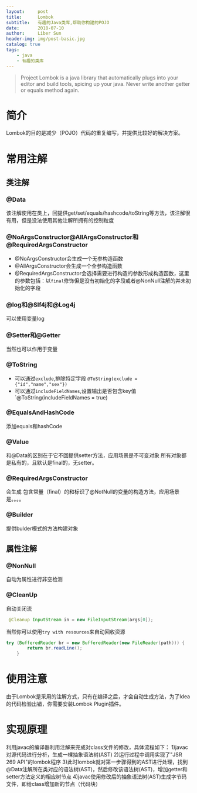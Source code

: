 ```yaml
---
layout:     post
title:      Lombok
subtitle:   有趣的Java类库,帮助你构建的POJO
date:       2018-07-10
author:     Liber Sun
header-img: img/post-basic.jpg
catalog: true
tags:
    - java
    - 有趣的类库
---
```

>Project Lombok is a java library that automatically plugs into your editor and build tools, spicing up your java.
Never write another getter or equals method again.

# 简介

Lombok的目的是减少（POJO）代码的重复编写，并提供比较好的解决方案。

# 常用注解

## 类注解

### @Data

该注解使用在类上，回提供get/set/equals/hashcode/toString等方法，该注解很有用，但是没法使用其他注解所拥有的控制粒度

### @NoArgsConstructor@AllArgsConstructor和@RequiredArgsConstructor

- @NoArgsConstructor会生成一个无参构造函数
- @AllArgsConstructor会生成一个全参构造函数
- @RequiredArgsConstructor会选择需要进行构造的参数形成构造函数，这里的参数包括：以`final`修饰但是没有初始化的字段或者@NonNull注解的并未初始化的字段

### @log和@Slf4j和@Log4j

可以使用变量log

### @Setter和@Getter

当然也可以作用于变量

### @ToString

- 可以通过`exclude`,排除特定字段 `@ToString(exclude = {"id","name","sex"})`
- 可以通过`includeFieldNames`,设置输出是否包含key值`@ToString(includeFieldNames = true)

### @EqualsAndHashCode

添加equals和hashCode

### @Value

和@Data的区别在于它不回提供setter方法，应用场景是不可变对象
所有对象都是私有的，且默认是final的，无setter。

### @RequiredArgsConstructor

会生成 包含常量（final）的和标识了@NotNull的变量的构造方法，应用场景是。。。。

### @Builder

提供bulder模式的方法构建对象

## 属性注解

### @NonNull

自动为属性进行非空检测

### @CleanUp

自动关闭流

```java
 @Cleanup InputStream in = new FileInputStream(args[0]);
```

当然你可以使用`try with resources`来自动回收资源

```java
try (BufferedReader br = new BufferedReader(new FileReader(path))) {
        return br.readLine();
    }
```

# 使用注意

由于Lombok是采用的注解方式，只有在编译之后，才会自动生成方法，为了Idea的代码检验出错，你需要安装Lombok Plugin插件。

# 实现原理

利用javac的编译器利用注解来完成对class文件的修改，具体流程如下：
1)javac对源代码进行分析，生成一棵抽象语法树(AST)
2)运行过程中调用实现了"JSR 269 API"的lombok程序
3)此时lombok就对第一步骤得到的AST进行处理，找到@Data注解所在类对应的语法树(AST)，然后修改该语法树(AST)，增加getter和setter方法定义的相应树节点
4)javac使用修改后的抽象语法树(AST)生成字节码文件，即给class增加新的节点（代码块）